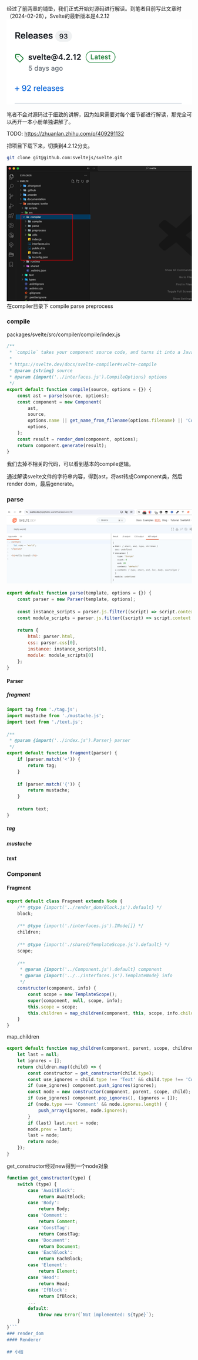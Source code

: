 经过了前两章的铺垫，我们正式开始对源码进行解读。到笔者目前写此文章时（2024-02-28），Svelte的最新版本是4.2.12
![](./img/35-1.png)

笔者不会对源码过于细致的讲解，因为如果需要对每个细节都进行解读，那完全可以再开一本小册单独讲解了。

TODO: https://zhuanlan.zhihu.com/p/409291132

把项目下载下来，切换到4.2.12分支。

```bash
git clone git@github.com:sveltejs/svelte.git
```

![](./img/35-2.png)
在compiler目录下
compile
parse
preprocess

### compile
packages/svelte/src/compiler/compile/index.js
```javascript
/**
 * `compile` takes your component source code, and turns it into a JavaScript module that exports a class.
 *
 * https://svelte.dev/docs/svelte-compiler#svelte-compile
 * @param {string} source
 * @param {import('../interfaces.js').CompileOptions} options
 */
export default function compile(source, options = {}) {
	const ast = parse(source, options);
	const component = new Component(
		ast,
		source,
		options.name || get_name_from_filename(options.filename) || 'Component',
		options,
	);
	const result = render_dom(component, options);
	return component.generate(result);
}
```
我们去掉不相关的代码，可以看到基本的compile逻辑。

通过解读svelte文件的字符串内容，得到ast，将ast转成Component类，然后render dom，最后generate。

### parse
![](./img/35-3.png)
```javascript
export default function parse(template, options = {}) {
	const parser = new Parser(template, options);
	
	const instance_scripts = parser.js.filter((script) => script.context === 'default');
	const module_scripts = parser.js.filter((script) => script.context === 'module');

	return {
		html: parser.html,
		css: parser.css[0],
		instance: instance_scripts[0],
		module: module_scripts[0]
	};
}
```

#### Parser

##### fragment
```javascript
import tag from './tag.js';
import mustache from './mustache.js';
import text from './text.js';

/**
 * @param {import('../index.js').Parser} parser
 */
export default function fragment(parser) {
	if (parser.match('<')) {
		return tag;
	}

	if (parser.match('{')) {
		return mustache;
	}

	return text;
}
```
##### tag

##### mustache

##### text


### Component
#### Fragment
```javascript
export default class Fragment extends Node {
	/** @type {import('../render_dom/Block.js').default} */
	block;

	/** @type {import('./interfaces.js').INode[]} */
	children;

	/** @type {import('./shared/TemplateScope.js').default} */
	scope;

	/**
	 * @param {import('../Component.js').default} component
	 * @param {import('../../interfaces.js').TemplateNode} info
	 */
	constructor(component, info) {
		const scope = new TemplateScope();
		super(component, null, scope, info);
		this.scope = scope;
		this.children = map_children(component, this, scope, info.children);
	}
}
```
map_children
```javascript
export default function map_children(component, parent, scope, children) {
	let last = null;
	let ignores = [];
	return children.map((child) => {
		const constructor = get_constructor(child.type);
		const use_ignores = child.type !== 'Text' && child.type !== 'Comment' && ignores.length;
		if (use_ignores) component.push_ignores(ignores);
		const node = new constructor(component, parent, scope, child);
		if (use_ignores) component.pop_ignores(), (ignores = []);
		if (node.type === 'Comment' && node.ignores.length) {
			push_array(ignores, node.ignores);
		}
		if (last) last.next = node;
		node.prev = last;
		last = node;
		return node;
	});
}
```

get_constructor经过new得到一个node对象
```javascript
function get_constructor(type) {
	switch (type) {
		case 'AwaitBlock':
			return AwaitBlock;
		case 'Body':
			return Body;
		case 'Comment':
			return Comment;
		case 'ConstTag':
			return ConstTag;
		case 'Document':
			return Document;
		case 'EachBlock':
			return EachBlock;
		case 'Element':
			return Element;
		case 'Head':
			return Head;
		case 'IfBlock':
			return IfBlock;
		...
		default:
			throw new Error(`Not implemented: ${type}`);
	}
}```
### render_dom
#### Renderer

## 小结
